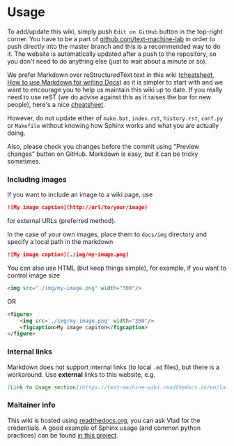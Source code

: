 # Usage

To add/update this wiki, simply push `Edit on GitHub` button in the top-right corner. You have to be a part of [github.com/text-machine-lab](https://github.com/text-machine-lab) in order to push directly into the master branch and this is a recommended way to do it. The website is automatically updated after a push to the repository, so you don't need to do anything else (just to wait about a minute or so).

We prefer Markdown over reStructuredText text in this wiki ([cheatsheet](https://github.com/adam-p/markdown-here/wiki/Markdown-Cheatsheet), [How to use Markdown for writing Docs](https://docs.microsoft.com/en-us/contribute/how-to-write-use-markdown)) as it is simpler to start with and we want to encourage you to help us maintain this wiki up to date.
If you really need to use reST (we do advise against this as it raises the bar for new people), here's a nice [cheatsheet](https://github.com/ralsina/rst-cheatsheet/blob/master/rst-cheatsheet.rst).

However, do not update either of `make.bat`, `index.rst`, `history.rst`, `conf.py` or `Makefile` without knowing how Sphinx works and what you are actually doing.

Also, please check you changes before the commit using "Preview changes" button on GitHub. Markdown is easy, but it can be tricky sometimes.


### Including images

If you want to include an image to a wiki page, use

```markdown
![My image caption](http://url/to/your/image)
```

for external URLs (preferred method).

In the case of your own images, place them to `docs/img` directory and specify a local path in the markdown

```markdown
![My image caption](./img/my-image.png)
```

You can also use HTML (but keep things simple), for example, if you want to control image size

```html
<img src="./img/my-image.png" width="300"/>
```

OR

```html
<figure>
    <img src='./img/my-image.png' width="300"/>
    <figcaption>My image capiton</figcaption>
</figure>
```

### Internal links

Markdown does not support internal links (to local `.md` files), but there is a workaround. Use **external** links to this website, e.g.

```markdown
[Link to Usage section](https://text-machine-wiki.readthedocs.io/en/latest/usage.html)
```


### Maitainer info

This wiki is hosted using [readthedocs.org](https://readthedocs.org/), you can ask Vlad for the credentials. A good example of Sphinx usage (and common python practices) can be found [in this project](https://github.com/audreyr/binaryornot).
